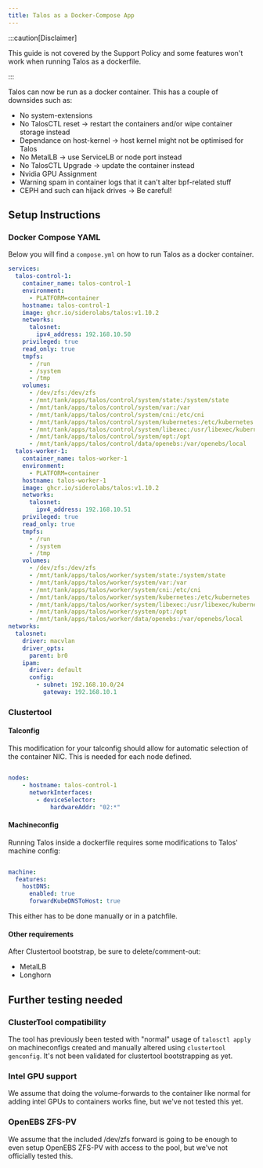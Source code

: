 ```yaml
---
title: Talos as a Docker-Compose App
---
```


:::caution[Disclaimer]

This guide is not covered by the Support Policy and some features won't work when running Talos as a dockerfile.

:::

Talos can now be run as a docker container. This has a couple of downsides such as:

- No system-extensions
- No TalosCTL  reset -> restart  the containers and/or wipe container storage instead
- Dependance on host-kernel -> host kernel might not be optimised for Talos
- No MetalLB -> use ServiceLB or node port instead
- No TalosCTL Upgrade -> update the container instead
- Nvidia GPU Assignment
- Warning spam in container logs that it can't alter bpf-related stuff
- CEPH and such can hijack drives -> Be careful!

## Setup Instructions

### Docker Compose YAML

Below you will find a `compose.yml` on how to run Talos as a docker container.

```yaml
services:
  talos-control-1:
    container_name: talos-control-1
    environment:
      - PLATFORM=container
    hostname: talos-control-1
    image: ghcr.io/siderolabs/talos:v1.10.2
    networks:
      talosnet:
        ipv4_address: 192.168.10.50
    privileged: true
    read_only: true
    tmpfs:
      - /run
      - /system
      - /tmp
    volumes:
      - /dev/zfs:/dev/zfs
      - /mnt/tank/apps/talos/control/system/state:/system/state
      - /mnt/tank/apps/talos/control/system/var:/var
      - /mnt/tank/apps/talos/control/system/cni:/etc/cni
      - /mnt/tank/apps/talos/control/system/kubernetes:/etc/kubernetes
      - /mnt/tank/apps/talos/control/system/libexec:/usr/libexec/kubernetes
      - /mnt/tank/apps/talos/control/system/opt:/opt
      - /mnt/tank/apps/talos/control/data/openebs:/var/openebs/local
  talos-worker-1:
    container_name: talos-worker-1
    environment:
      - PLATFORM=container
    hostname: talos-worker-1
    image: ghcr.io/siderolabs/talos:v1.10.2
    networks:
      talosnet:
        ipv4_address: 192.168.10.51
    privileged: true
    read_only: true
    tmpfs:
      - /run
      - /system
      - /tmp
    volumes:
      - /dev/zfs:/dev/zfs
      - /mnt/tank/apps/talos/worker/system/state:/system/state
      - /mnt/tank/apps/talos/worker/system/var:/var
      - /mnt/tank/apps/talos/worker/system/cni:/etc/cni
      - /mnt/tank/apps/talos/worker/system/kubernetes:/etc/kubernetes
      - /mnt/tank/apps/talos/worker/system/libexec:/usr/libexec/kubernetes
      - /mnt/tank/apps/talos/worker/system/opt:/opt
      - /mnt/tank/apps/talos/worker/data/openebs:/var/openebs/local
networks:
  talosnet:
    driver: macvlan
    driver_opts:
      parent: br0
    ipam:
      driver: default
      config:
        - subnet: 192.168.10.0/24
          gateway: 192.168.10.1

```



### Clustertool

#### Talconfig

This modification for your talconfig should allow for automatic selection of the container NIC.
This is needed for each node defined.



```yaml

nodes:
    - hostname: talos-control-1
      networkInterfaces:
        - deviceSelector:
            hardwareAddr: "02:*"
```

#### Machineconfig

Running Talos inside a dockerfile requires some modifications to Talos' machine config:

```yaml

machine:
  features:
    hostDNS:
      enabled: true
      forwardKubeDNSToHost: true

```

This either has to be done manually or in a patchfile.

#### Other requirements

After Clustertool bootstrap, be sure to delete/comment-out:

- MetalLB
- Longhorn



## Further testing needed


### ClusterTool compatibility

The tool has previously been tested with "normal" usage of `talosctl apply` on machineconfigs created and manually altered using `clustertool genconfig`.
It's not been validated for clustertool bootstrapping as yet.



### Intel GPU support

We assume that doing the volume-forwards to the container like normal for adding intel GPUs to containers works fine, but we've not tested this yet.

### OpenEBS ZFS-PV

We assume that the included /dev/zfs forward is going to be enough to even setup OpenEBS ZFS-PV with access to the pool, but we've not officially tested this.
